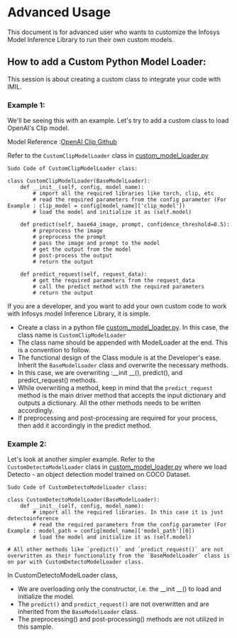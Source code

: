 # Advanced Usage
This document is for advanced user who wants to customize the Infosys Model Inference Library to run their own custom models.

## How to add a Custom Python Model Loader:
This session is about creating a custom class to integrate your code with IMIL.

### Example 1:
We'll be seeing this with an example. Let's try to add a custom class to load OpenAI's Clip model.

Model Reference :[OpenAI Clip Github](https://github.com/openai/CLIP)

Refer to the `CustomClipModelLoader` class in [custom_model_loader.py](custom_model_loader.py)

```text
Sudo Code of CustomClipModelLoader class:

class CustomClipModelLoader(BaseModelLoader):
    def __init__(self, config, model_name):
        # import all the required libraries like torch, clip, etc
        # read the required parameters from the config parameter (For Example : clip_model = config[model_name]['clip_model'])
        # load the model and initialize it as (self.model)
        
    def predict(self, base64_image, prompt, confidence_threshold=0.5):
        # preprocess the image
        # preprocess the prompt
        # pass the image and prompt to the model
        # get the output from the model
        # post-process the output
        # return the output
        
    def predict_request(self, request_data):
        # get the required parameters from the request_data
        # call the predict method with the required parameters
        # return the output
```

If you are a developer, and you want to add your own custom code to work with Infosys model Inference Library, it is simple.
- Create a class in a python file [custom_model_loader.py](custom_model_loader.py). In this case, the class name is `CustomClipModelLoader`
- The class name should be appended with ModelLoader at the end. This is a convention to follow.
- The functional design of the Class module is at the Developer's ease. Inherit the `BaseModelLoader` class and overwrite the necessary methods. 
- In this case, we are overwriting :__init __(), predict(), and predict_request() methods.
- While overwriting a method, keep in mind that the `predict_request` method is the main driver method that accepts the input dictionary and outputs a dictionary. All the other methods needs to be written accordingly.
- If preprocessing and post-processing are required for your process, then add it accordingly in the predict method.

### Example 2:
Let's look at another simpler example. Refer to the `CustomDetectoModelLoader` class in [custom_model_loader.py](custom_model_loader.py) where we load Detecto - an object detection model trained on COCO Dataset.

```text
Sudo Code of CustomDetectoModelLoader class:

class CustomDetectoModelLoader(BaseModelLoader):
    def __init__(self, config, model_name):
        # import all the required libraries. In this case it is just detectoinference
        # read the required parameters from the config parameter (For Example : model_path = config[model_name]['model_path'][0])
        # load the model and initialize it as (self.model)
        
# All other methods like `predict()` and `predict_request()` are not overwritten as their functionality from the `BaseModelLoader` class is on par with CustomDetectoModelLoader class.

```

In CustomDetectoModelLoader class,
- We are overloading only the constructor, i.e. the __init __() to load and initialize the model.
- The `predict()` and `predict_request()` are not overwritten and are inherited from the `BaseModelLoader` class.
- The preprocessing() and post-processing() methods are not utilized in this sample.
